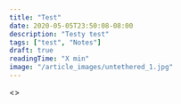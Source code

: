 ```yaml
---
title: "Test"
date: 2020-05-05T23:50:08-08:00
description: "Testy test"
tags: ["test", "Notes"]
draft: true
readingTime: "X min"
image: "/article_images/untethered_1.jpg"
---
```


<>